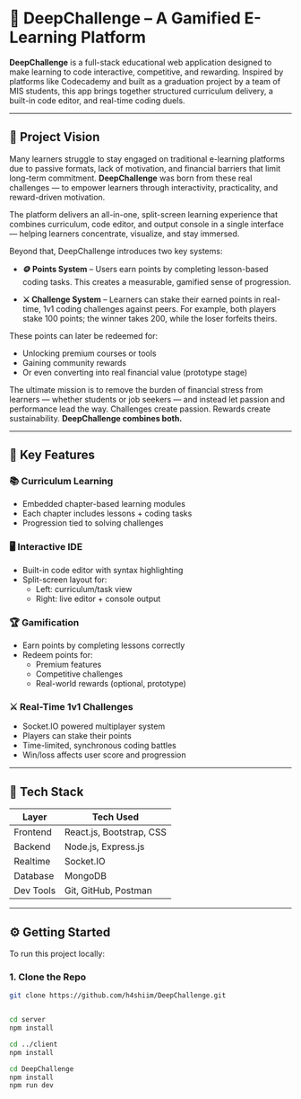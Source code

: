 # 🧠 DeepChallenge – A Gamified E-Learning Platform

**DeepChallenge** is a full-stack educational web application designed to make learning to code interactive, competitive, and rewarding. Inspired by platforms like Codecademy and built as a graduation project by a team of MIS students, this app brings together structured curriculum delivery, a built-in code editor, and real-time coding duels.

---

## 🎯 Project Vision

Many learners struggle to stay engaged on traditional e-learning platforms due to passive formats, lack of motivation, and financial barriers that limit long-term commitment. **DeepChallenge** was born from these real challenges — to empower learners through interactivity, practicality, and reward-driven motivation.

The platform delivers an all-in-one, split-screen learning experience that combines curriculum, code editor, and output console in a single interface — helping learners concentrate, visualize, and stay immersed.

Beyond that, DeepChallenge introduces two key systems:

- **🪙 Points System** – Users earn points by completing lesson-based coding tasks. This creates a measurable, gamified sense of progression.

- **⚔️ Challenge System** – Learners can stake their earned points in real-time, 1v1 coding challenges against peers. For example, both players stake 100 points; the winner takes 200, while the loser forfeits theirs.

These points can later be redeemed for:
- Unlocking premium courses or tools  
- Gaining community rewards  
- Or even converting into real financial value (prototype stage)

The ultimate mission is to remove the burden of financial stress from learners — whether students or job seekers — and instead let passion and performance lead the way. Challenges create passion. Rewards create sustainability. **DeepChallenge combines both.**

---

## 🚀 Key Features

### 📚 Curriculum Learning
- Embedded chapter-based learning modules
- Each chapter includes lessons + coding tasks
- Progression tied to solving challenges

### 🖥️ Interactive IDE
- Built-in code editor with syntax highlighting
- Split-screen layout for:
  - Left: curriculum/task view
  - Right: live editor + console output

### 🏆 Gamification
- Earn points by completing lessons correctly
- Redeem points for:
  - Premium features
  - Competitive challenges
  - Real-world rewards (optional, prototype)

### ⚔️ Real-Time 1v1 Challenges
- Socket.IO powered multiplayer system
- Players can stake their points
- Time-limited, synchronous coding battles
- Win/loss affects user score and progression

---

## 🧰 Tech Stack

| Layer       | Tech Used                  |
|-------------|----------------------------|
| Frontend    | React.js, Bootstrap, CSS   |
| Backend     | Node.js, Express.js        |
| Realtime    | Socket.IO                  |
| Database    | MongoDB                    |
| Dev Tools   | Git, GitHub, Postman       |

---


## ⚙️ Getting Started

To run this project locally:

### 1. Clone the Repo

```bash
git clone https://github.com/h4shiim/DeepChallenge.git


cd server
npm install

cd ../client
npm install

cd DeepChallenge
npm install
npm run dev


